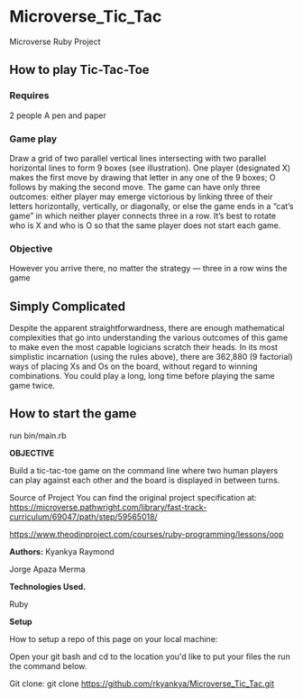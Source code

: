 # Microverse_Tic_Tac

Microverse Ruby Project

## How to play Tic-Tac-Toe

### Requires

2 people
A pen and paper

### Game play

Draw a grid of two parallel vertical lines intersecting with two parallel horizontal lines to form 9 boxes (see illustration). One player (designated X) makes the first move by drawing that letter in any one of the 9 boxes; O follows by making the second move. The game can have only three outcomes: either player may emerge victorious by linking three of their letters horizontally, vertically, or diagonally, or else the game ends in a “cat’s game” in which neither player connects three in a row. It’s best to rotate who is X and who is O so that the same player does not start each game.

### Objective

However you arrive there, no matter the strategy — three in a row wins the game

## Simply Complicated

Despite the apparent straightforwardness, there are enough mathematical complexities that go into understanding the various outcomes of this game to make even the most capable logicians scratch their heads. In its most simplistic incarnation (using the rules above), there are 362,880 (9 factorial) ways of placing Xs and Os on the board, without regard to winning combinations. You could play a long, long time before playing the same game twice.

## How to start the game

run bin/main.rb

**OBJECTIVE**

Build a tic-tac-toe game on the command line where two human players can play against each other and the board is displayed in between turns.

Source of Project
You can find the original project specification at: <https://microverse.pathwright.com/library/fast-track-curriculum/69047/path/step/59565018/>

<https://www.theodinproject.com/courses/ruby-programming/lessons/oop>

**Authors:**
Kyankya Raymond

Jorge Apaza Merma

**Technologies Used.**

Ruby

**Setup**

How to setup a repo of this page on your local machine:

Open your git bash and cd to the location you'd like to put your files the run the command below.

Git clone: git clone <https://github.com/rkyankya/Microverse_Tic_Tac.git>
